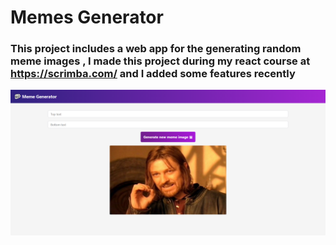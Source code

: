 # Memes Generator
### This project includes a web app for the generating random meme images , I made this project during my react course at https://scrimba.com/ and I added some features recently 

![app screenshot](/screen.jpg?raw=true "app Screenshot")
